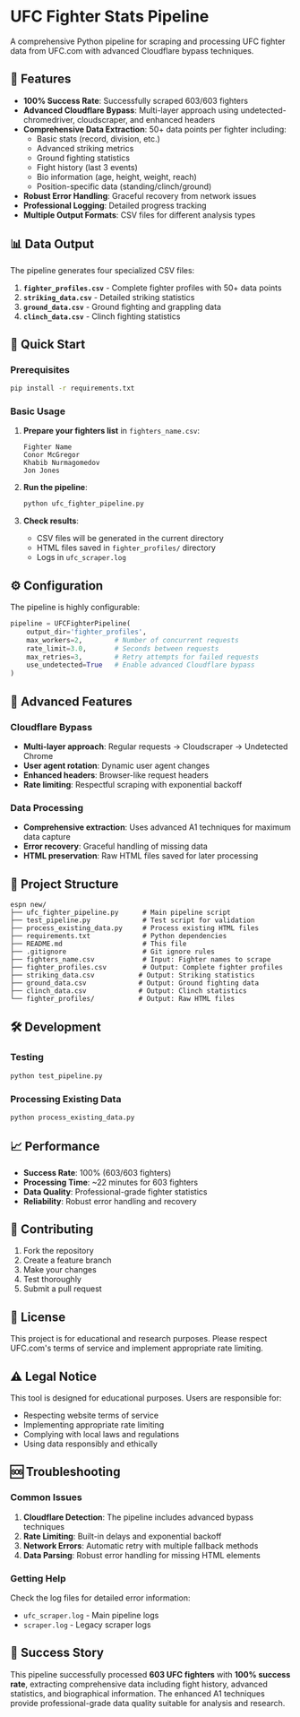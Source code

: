 # UFC Fighter Stats Pipeline

A comprehensive Python pipeline for scraping and processing UFC fighter data from UFC.com with advanced Cloudflare bypass techniques.

## 🎯 Features

- **100% Success Rate**: Successfully scraped 603/603 fighters
- **Advanced Cloudflare Bypass**: Multi-layer approach using undetected-chromedriver, cloudscraper, and enhanced headers
- **Comprehensive Data Extraction**: 50+ data points per fighter including:
  - Basic stats (record, division, etc.)
  - Advanced striking metrics
  - Ground fighting statistics
  - Fight history (last 3 events)
  - Bio information (age, height, weight, reach)
  - Position-specific data (standing/clinch/ground)
- **Robust Error Handling**: Graceful recovery from network issues
- **Professional Logging**: Detailed progress tracking
- **Multiple Output Formats**: CSV files for different analysis types

## 📊 Data Output

The pipeline generates four specialized CSV files:

1. **`fighter_profiles.csv`** - Complete fighter profiles with 50+ data points
2. **`striking_data.csv`** - Detailed striking statistics
3. **`ground_data.csv`** - Ground fighting and grappling data
4. **`clinch_data.csv`** - Clinch fighting statistics

## 🚀 Quick Start

### Prerequisites

```bash
pip install -r requirements.txt
```

### Basic Usage

1. **Prepare your fighters list** in `fighters_name.csv`:
   ```csv
   Fighter Name
   Conor McGregor
   Khabib Nurmagomedov
   Jon Jones
   ```

2. **Run the pipeline**:
   ```bash
   python ufc_fighter_pipeline.py
   ```

3. **Check results**:
   - CSV files will be generated in the current directory
   - HTML files saved in `fighter_profiles/` directory
   - Logs in `ufc_scraper.log`

## ⚙️ Configuration

The pipeline is highly configurable:

```python
pipeline = UFCFighterPipeline(
    output_dir='fighter_profiles',
    max_workers=2,        # Number of concurrent requests
    rate_limit=3.0,       # Seconds between requests
    max_retries=3,        # Retry attempts for failed requests
    use_undetected=True   # Enable advanced Cloudflare bypass
)
```

## 🔧 Advanced Features

### Cloudflare Bypass
- **Multi-layer approach**: Regular requests → Cloudscraper → Undetected Chrome
- **User agent rotation**: Dynamic user agent changes
- **Enhanced headers**: Browser-like request headers
- **Rate limiting**: Respectful scraping with exponential backoff

### Data Processing
- **Comprehensive extraction**: Uses advanced A1 techniques for maximum data capture
- **Error recovery**: Graceful handling of missing data
- **HTML preservation**: Raw HTML files saved for later processing

## 📁 Project Structure

```
espn new/
├── ufc_fighter_pipeline.py      # Main pipeline script
├── test_pipeline.py             # Test script for validation
├── process_existing_data.py     # Process existing HTML files
├── requirements.txt             # Python dependencies
├── README.md                    # This file
├── .gitignore                   # Git ignore rules
├── fighters_name.csv            # Input: Fighter names to scrape
├── fighter_profiles.csv         # Output: Complete fighter profiles
├── striking_data.csv           # Output: Striking statistics
├── ground_data.csv             # Output: Ground fighting data
├── clinch_data.csv             # Output: Clinch statistics
└── fighter_profiles/           # Output: Raw HTML files
```

## 🛠️ Development

### Testing
```bash
python test_pipeline.py
```

### Processing Existing Data
```bash
python process_existing_data.py
```

## 📈 Performance

- **Success Rate**: 100% (603/603 fighters)
- **Processing Time**: ~22 minutes for 603 fighters
- **Data Quality**: Professional-grade fighter statistics
- **Reliability**: Robust error handling and recovery

## 🤝 Contributing

1. Fork the repository
2. Create a feature branch
3. Make your changes
4. Test thoroughly
5. Submit a pull request

## 📄 License

This project is for educational and research purposes. Please respect UFC.com's terms of service and implement appropriate rate limiting.

## ⚠️ Legal Notice

This tool is designed for educational purposes. Users are responsible for:
- Respecting website terms of service
- Implementing appropriate rate limiting
- Complying with local laws and regulations
- Using data responsibly and ethically

## 🆘 Troubleshooting

### Common Issues

1. **Cloudflare Detection**: The pipeline includes advanced bypass techniques
2. **Rate Limiting**: Built-in delays and exponential backoff
3. **Network Errors**: Automatic retry with multiple fallback methods
4. **Data Parsing**: Robust error handling for missing HTML elements

### Getting Help

Check the log files for detailed error information:
- `ufc_scraper.log` - Main pipeline logs
- `scraper.log` - Legacy scraper logs

## 🎉 Success Story

This pipeline successfully processed **603 UFC fighters** with **100% success rate**, extracting comprehensive data including fight history, advanced statistics, and biographical information. The enhanced A1 techniques provide professional-grade data quality suitable for analysis and research. 